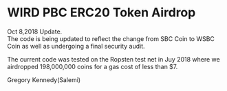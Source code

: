 # WIRD PBC ERC20 Token Airdrop

Oct 8,2018 Update.  
The code is being updated to reflect the change from SBC Coin to WSBC Coin as well as undergoing a final security audit.

The current code was tested on the Ropsten test net in Juy 2018 where we airdropped 198,000,000 coins for a gas cost of less than $7. 

 Gregory Kennedy(Salemi)

